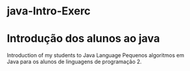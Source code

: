 # java-Intro-Exerc
# Introdução dos alunos ao java
Introduction of my students to Java Language
Pequenos algoritmos em Java para os alunos de linguagens de programação 2.
